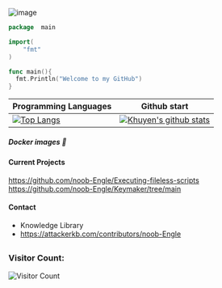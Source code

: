 ![image](https://user-images.githubusercontent.com/82130997/205291263-27bfabcb-1823-4f2a-afd2-07ee9b8909e8.png)

```go
package  main

import(
    "fmt"
)

func main(){
  fmt.Println("Welcome to my GitHub")
}
```


|  Programming Languages   | Github  start  |
|  ----  | ----  |
| [![Top Langs](https://github-readme-stats.vercel.app/api/top-langs/?username=noob-Engle)](https://github.com/anuraghazra/github-readme-stats)  | [![Khuyen's github stats](https://github-readme-stats.vercel.app/api?username=noob-Engle&count_private=true&show_icons=true&theme=radical&hide_rank=false)](https://github.com/anuraghazra/github-readme-stats) |

##### Docker images 🐳


#### Current Projects
https://github.com/noob-Engle/Executing-fileless-scripts
https://github.com/noob-Engle/Keymaker/tree/main

#### Contact
- Knowledge Library
- https://attackerkb.com/contributors/noob-Engle


## <h3> Visitor Count: </h3>
![Visitor Count](https://profile-counter.glitch.me/noob-Engle/count.svg)


